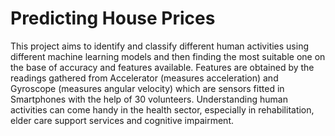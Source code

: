 # Predicting House Prices
This project aims to identify and classify different human activities using different machine learning models and then finding the most suitable one on the base of accuracy and features available. Features are obtained by the readings gathered from Accelerator (measures acceleration) and Gyroscope (measures angular velocity) which are sensors fitted in Smartphones with the help of 30 volunteers. Understanding human activities can come handy in the health sector, especially in rehabilitation, elder care support services and cognitive impairment.
